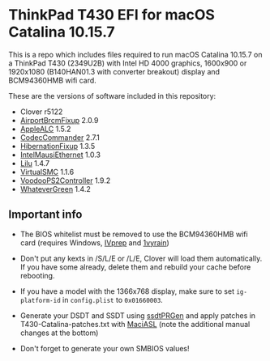 # ThinkPad T430 EFI for macOS Catalina 10.15.7

This is a repo which includes files required to run macOS Catalina 10.15.7 on a ThinkPad T430 (2349U2B) with Intel HD 4000 graphics, 1600x900 or 1920x1080 (B140HAN01.3 with converter breakout) display and BCM94360HMB wifi card.

These are the versions of software included in this repository:

* Clover r5122
* [AirportBrcmFixup](https://github.com/acidanthera/airportbrcmfixup/releases) 2.0.9
* [AppleALC](https://github.com/acidanthera/AppleALC/releases) 1.5.2
* [CodecCommander](https://bitbucket.org/RehabMan/os-x-eapd-codec-commander/downloads/) 2.7.1
* [HibernationFixup](https://github.com/acidanthera/HibernationFixup/releases) 1.3.5
* [IntelMausiEthernet](https://github.com/Mieze/IntelMausiEthernet) 1.0.3
* [Lilu](https://github.com/acidanthera/Lilu/releases) 1.4.7
* [VirtualSMC](https://github.com/acidanthera/virtualsmc/releases) 1.1.6
* [VoodooPS2Controller](https://github.com/acidanthera/VoodooPS2/releases) 1.9.2
* [WhateverGreen](https://github.com/acidanthera/whatevergreen/releases) 1.4.2

## Important info

* The BIOS whitelist must be removed to use the BCM94360HMB wifi card (requires Windows, [IVprep](https://github.com/n4ru/IVprep) and [1vyrain](https://github.com/n4ru/1vyrain))

* Don't put any kexts in /S/L/E or /L/E, Clover will load them automatically. If you have some already, delete them and rebuild your cache before rebooting.

* If you have a model with the 1366x768 display, make sure to set `ig-platform-id` in `config.plist` to `0x01660003`.

* Generate your DSDT and SSDT using [ssdtPRGen](https://github.com/Piker-Alpha/ssdtPRGen.sh/releases) and apply patches in T430-Catalina-patches.txt with [MaciASL](https://github.com/acidanthera/MaciASL/releases) (note the additional manual changes at the bottom)

* Don't forget to generate your own SMBIOS values!
